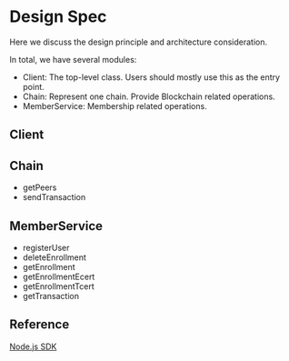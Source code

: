 
# Design Spec

Here we discuss the design principle and architecture consideration.

In total, we have several modules:

* Client: The top-level class. Users should mostly use this as the entry point.
* Chain: Represent one chain. Provide Blockchain related operations.
* MemberService: Membership related operations.

## Client

## Chain

* getPeers
* sendTransaction

## MemberService

* registerUser
* deleteEnrollment
* getEnrollment
* getEnrollmentEcert
* getEnrollmentTcert
* getTransaction



## Reference

[Node.js SDK](http://169.53.62.117/site/Setup/NodeSDK-setup/)